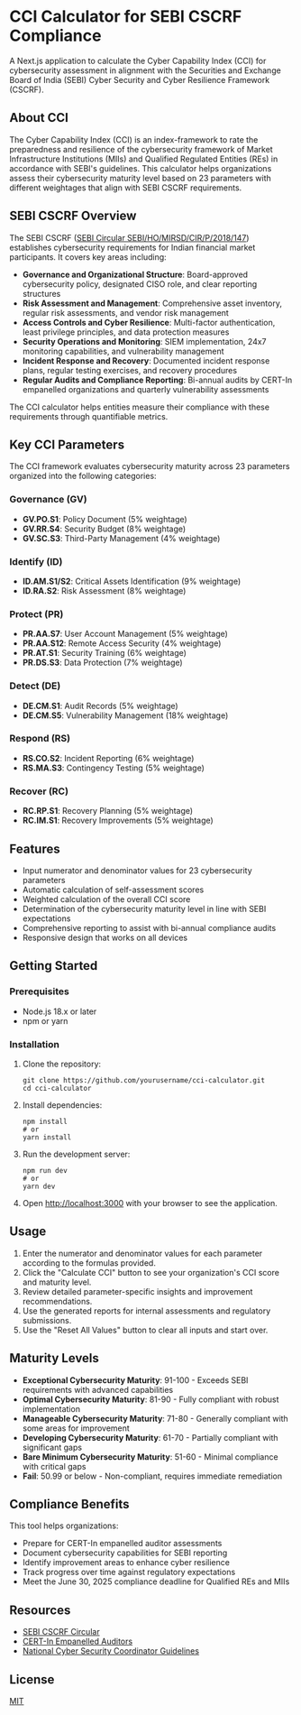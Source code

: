 # CCI Calculator for SEBI CSCRF Compliance

A Next.js application to calculate the Cyber Capability Index (CCI) for cybersecurity assessment in alignment with the Securities and Exchange Board of India (SEBI) Cyber Security and Cyber Resilience Framework (CSCRF).

## About CCI

The Cyber Capability Index (CCI) is an index-framework to rate the preparedness and resilience of the cybersecurity framework of Market Infrastructure Institutions (MIIs) and Qualified Regulated Entities (REs) in accordance with SEBI's guidelines. This calculator helps organizations assess their cybersecurity maturity level based on 23 parameters with different weightages that align with SEBI CSCRF requirements.

## SEBI CSCRF Overview

The SEBI CSCRF ([SEBI Circular SEBI/HO/MIRSD/CIR/P/2018/147](https://www.sebi.gov.in/legal/circulars/dec-2018/cyber-security-and-cyber-resilience-framework-for-stock-brokers-depository-participants_41215.html)) establishes cybersecurity requirements for Indian financial market participants. It covers key areas including:

- **Governance and Organizational Structure**: Board-approved cybersecurity policy, designated CISO role, and clear reporting structures
- **Risk Assessment and Management**: Comprehensive asset inventory, regular risk assessments, and vendor risk management
- **Access Controls and Cyber Resilience**: Multi-factor authentication, least privilege principles, and data protection measures
- **Security Operations and Monitoring**: SIEM implementation, 24x7 monitoring capabilities, and vulnerability management
- **Incident Response and Recovery**: Documented incident response plans, regular testing exercises, and recovery procedures
- **Regular Audits and Compliance Reporting**: Bi-annual audits by CERT-In empanelled organizations and quarterly vulnerability assessments

The CCI calculator helps entities measure their compliance with these requirements through quantifiable metrics.

## Key CCI Parameters

The CCI framework evaluates cybersecurity maturity across 23 parameters organized into the following categories:

### Governance (GV)
- **GV.PO.S1**: Policy Document (5% weightage)
- **GV.RR.S4**: Security Budget (8% weightage)
- **GV.SC.S3**: Third-Party Management (4% weightage)

### Identify (ID)
- **ID.AM.S1/S2**: Critical Assets Identification (9% weightage)
- **ID.RA.S2**: Risk Assessment (8% weightage)

### Protect (PR)
- **PR.AA.S7**: User Account Management (5% weightage)
- **PR.AA.S12**: Remote Access Security (4% weightage)
- **PR.AT.S1**: Security Training (6% weightage)
- **PR.DS.S3**: Data Protection (7% weightage)

### Detect (DE)
- **DE.CM.S1**: Audit Records (5% weightage)
- **DE.CM.S5**: Vulnerability Management (18% weightage)

### Respond (RS)
- **RS.CO.S2**: Incident Reporting (6% weightage)
- **RS.MA.S3**: Contingency Testing (5% weightage)

### Recover (RC)
- **RC.RP.S1**: Recovery Planning (5% weightage)
- **RC.IM.S1**: Recovery Improvements (5% weightage)

## Features

- Input numerator and denominator values for 23 cybersecurity parameters
- Automatic calculation of self-assessment scores
- Weighted calculation of the overall CCI score
- Determination of the cybersecurity maturity level in line with SEBI expectations
- Comprehensive reporting to assist with bi-annual compliance audits
- Responsive design that works on all devices

## Getting Started

### Prerequisites

- Node.js 18.x or later
- npm or yarn

### Installation

1. Clone the repository:
   ```
   git clone https://github.com/yourusername/cci-calculator.git
   cd cci-calculator
   ```

2. Install dependencies:
   ```
   npm install
   # or
   yarn install
   ```

3. Run the development server:
   ```
   npm run dev
   # or
   yarn dev
   ```

4. Open [http://localhost:3000](http://localhost:3000) with your browser to see the application.

## Usage

1. Enter the numerator and denominator values for each parameter according to the formulas provided.
2. Click the "Calculate CCI" button to see your organization's CCI score and maturity level.
3. Review detailed parameter-specific insights and improvement recommendations.
4. Use the generated reports for internal assessments and regulatory submissions.
5. Use the "Reset All Values" button to clear all inputs and start over.

## Maturity Levels

- **Exceptional Cybersecurity Maturity**: 91-100 - Exceeds SEBI requirements with advanced capabilities
- **Optimal Cybersecurity Maturity**: 81-90 - Fully compliant with robust implementation
- **Manageable Cybersecurity Maturity**: 71-80 - Generally compliant with some areas for improvement
- **Developing Cybersecurity Maturity**: 61-70 - Partially compliant with significant gaps
- **Bare Minimum Cybersecurity Maturity**: 51-60 - Minimal compliance with critical gaps
- **Fail**: 50.99 or below - Non-compliant, requires immediate remediation


## Compliance Benefits

This tool helps organizations:
- Prepare for CERT-In empanelled auditor assessments
- Document cybersecurity capabilities for SEBI reporting
- Identify improvement areas to enhance cyber resilience
- Track progress over time against regulatory expectations
- Meet the June 30, 2025 compliance deadline for Qualified REs and MIIs

## Resources

- [SEBI CSCRF Circular](https://www.sebi.gov.in/legal/circulars/dec-2018/cyber-security-and-cyber-resilience-framework-for-stock-brokers-depository-participants_41215.html)
- [CERT-In Empanelled Auditors](https://www.cert-in.org.in/)
- [National Cyber Security Coordinator Guidelines](https://ncsc.gov.in/)

## License

[MIT](LICENSE) 
